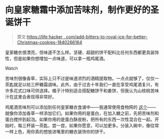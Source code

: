 # 向皇家糖霜中添加苦味剂，制作更好的圣诞饼干

> 原文:[https://life hacker . com/add-bitters-to-royal-ice-for-better-Christmas-cookies-1840266164](https://lifehacker.com/add-bitters-to-royal-icing-for-better-christmas-cookies-1840266164)

皇家糖衣很漂亮，但味道不怎么样。坚硬、超甜的饼干配料比任何东西都更具装饰性，但是如果你想增加一点味道，可以拿一瓶鸡尾酒。

Watch

苦味剂很像香草，实际上只不过是味道浓烈的酒精提取物。一点点就够了，仅仅一茶匙就足以给三杯糖霜调味。此外，由于过去十年我们一直在享受鸡尾酒复兴，有许多花式口味可供选择。橘子汁特别适合搭配糖饼干和姜饼，但我认为山核桃苦味汁在这里会表现得非常好。

鸡尾酒苦味剂可以添加到任何皇家糖衣食谱中——我通常使用食物网的 [这个](https://www.foodnetwork.com/recipes/alton-brown/royal-icing-recipe-1941917)——就像你添加香草一样添加它们。如果你用的是蛋白，在加入糖之前，先把苦味剂和蛋白搅拌到起泡。如果你用的是蛋白酥皮粉，把所有的东西一次性混合在一起。开始时，每三杯装一茶匙，尝一尝，如果你愿意，可以加更多。分装入碗中，像往常一样上色，用你真的想放进嘴里的糖衣装饰你的饼干。
